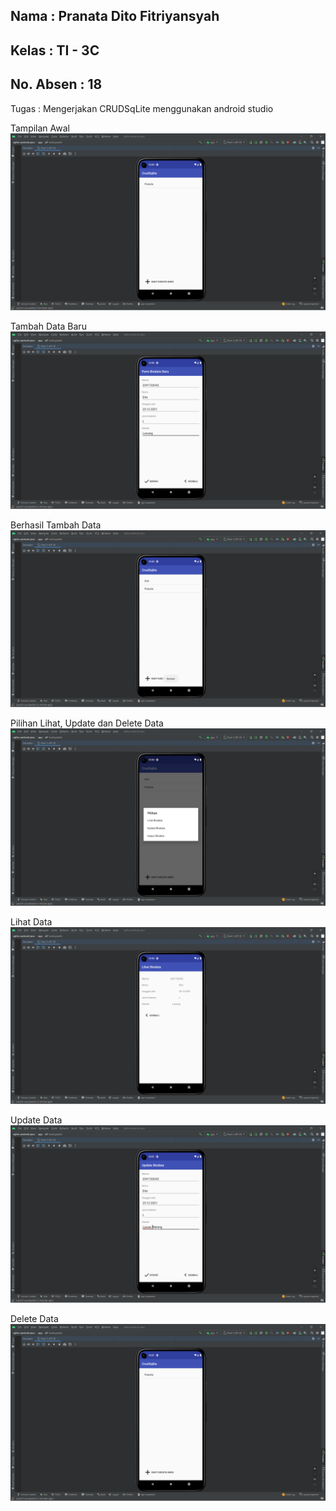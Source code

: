 ## Nama      : Pranata Dito Fitriyansyah
## Kelas     : TI - 3C
## No. Absen : 18

Tugas : Mengerjakan CRUDSqLite menggunakan android studio

Tampilan Awal
![Screenshot crud](images/01.png)

Tambah Data Baru
![Screenshot crud](images/02.png)

Berhasil Tambah Data
![Screenshot crud](images/03.png)

Pilihan Lihat, Update dan Delete Data
![Screenshot crud](images/04.png)

Lihat Data
![Screenshot crud](images/05.png)

Update Data
![Screenshot crud](images/06.png)

Delete Data 
![Screenshot crud](images/07.png)
